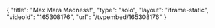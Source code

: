 {
    "title": "Max Mara Madness!",
    "type": "solo",
    "layout": "iframe-static",
    "videoId": "165308176",
    "url": "\/tvpembed\/165308176"
}